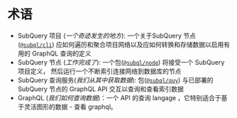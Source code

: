 # 术语

- SubQuery 项目 (_一个奇迹发生的地方_): 一个关于SubQuery 节点([`@subql/cli`](https://www.npmjs.com/package/@subql/cli)) 应如何遍历和聚合项目网络以及应如何转换和存储数据以启用有用的 GraphQL 查询的定义
- SubQuery 节点 (_工作完成了_): 一个包([`@subql/node`](https://www.npmjs.com/package/@subql/node)) 将接受一个 SubQuery 项目定义， 然后运行一个不断索引连接网络到数据库的节点
- SubQuery 查询服务(_我们从其中获取数据_): 包([`@subql/quy`](https://www.npmjs.com/package/@subql/query)) 与已部署的 SubQuery 节点的 GraphQL API 交互以查询和查看索引数据
- GraphQL (_我们如何查询数据_)：一个 API 的查询 langage ，它特别适合于基于灵活图形的数据 - 查看 graphql。</li> </ul>